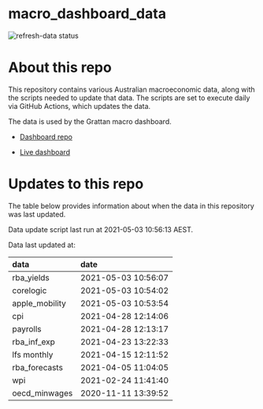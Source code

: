 
<!-- README.md is generated from README.Rmd. Please edit that file -->

# macro\_dashboard\_data

<!-- badges: start -->

![refresh-data
status](https://github.com/grattan/macro_dashboard_data/workflows/refresh-data/badge.svg)

<!-- badges: end -->

# About this repo

This repository contains various Australian macroeconomic data, along
with the scripts needed to update that data. The scripts are set to
execute daily via GitHub Actions, which updates the data.

The data is used by the Grattan macro dashboard.

  - [Dashboard repo](https://github.com/grattan/macrodashboard)

  - [Live dashboard](https://mattcowgill.shinyapps.io/macrodashboard/)

# Updates to this repo

The table below provides information about when the data in this
repository was last updated.

Data update script last run at 2021-05-03 10:56:13 AEST.

Data last updated at:

| data            | date                |
| :-------------- | :------------------ |
| rba\_yields     | 2021-05-03 10:56:07 |
| corelogic       | 2021-05-03 10:54:02 |
| apple\_mobility | 2021-05-03 10:53:54 |
| cpi             | 2021-04-28 12:14:06 |
| payrolls        | 2021-04-28 12:13:17 |
| rba\_inf\_exp   | 2021-04-23 13:22:33 |
| lfs monthly     | 2021-04-15 12:11:52 |
| rba\_forecasts  | 2021-04-05 11:04:05 |
| wpi             | 2021-02-24 11:41:40 |
| oecd\_minwages  | 2020-11-11 13:39:52 |
